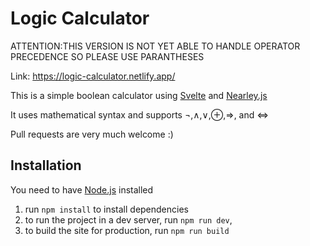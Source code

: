 # Logic Calculator

ATTENTION:THIS VERSION IS NOT YET ABLE TO HANDLE OPERATOR PRECEDENCE SO PLEASE USE PARANTHESES

Link: https://logic-calculator.netlify.app/

This is a simple boolean calculator using [Svelte](https://svelte.dev/) and [Nearley.js](https://nearley.js.org/)

It uses mathematical syntax and supports ¬,∧,∨,⊕,⇒, and ⇔

Pull requests are very much welcome :)

## Installation

You need to have [Node.js](https://nodejs.org/en/) installed

1. run `npm install` to install dependencies
2. to run the project in a dev server, run `npm run dev`,
3. to build the site for production, run `npm run build`
